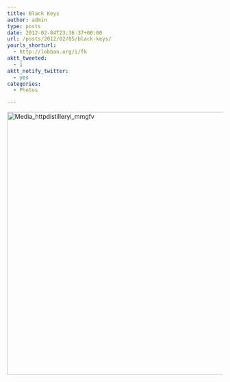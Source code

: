 ```yaml
---
title: Black Keys
author: admin
type: posts
date: 2012-02-04T23:36:37+00:00
url: /posts/2012/02/05/black-keys/
yourls_shorturl:
  - http://lobban.org/i/fk
aktt_tweeted:
  - 1
aktt_notify_twitter:
  - yes
categories:
  - Photos

---
```

<div class='posterous_autopost'>
  <a href="http://instagr.am/p/oDXo8/"></p> 
  
  <div class='p_embed p_image_embed'>
    <a href="http://getfile9.posterous.com/getfile/files.posterous.com/nonimage/IAszzFqFodpndGyvxbjsDnHwAhIHnowzzxnExydyBnzxECADuBnheupzJdrw/media_httpdistilleryi_mmgfv.jpg.scaled1000.jpg"><img alt="Media_httpdistilleryi_mmgfv" height="612" src="https://getfile9.posterous.com/getfile/files.posterous.com/nonimage/IAszzFqFodpndGyvxbjsDnHwAhIHnowzzxnExydyBnzxECADuBnheupzJdrw/media_httpdistilleryi_mmgfv.jpg.scaled1000.jpg" width="612" /></a>
  </div>
  
  <p>
    </a></div>